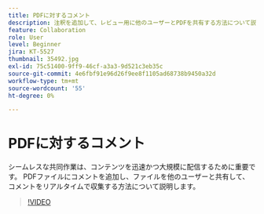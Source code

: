 ```yaml
---
title: PDFに対するコメント
description: 注釈を追加して、レビュー用に他のユーザーとPDFを共有する方法について説明します
feature: Collaboration
role: User
level: Beginner
jira: KT-5527
thumbnail: 35492.jpg
exl-id: 75c51400-9ff9-46cf-a3a3-9d521c3eb35c
source-git-commit: 4e6fbf91e96d26f9ee8f1105ad68738b9450a32d
workflow-type: tm+mt
source-wordcount: '55'
ht-degree: 0%

---
```


# PDFに対するコメント

シームレスな共同作業は、コンテンツを迅速かつ大規模に配信するために重要です。 PDFファイルにコメントを追加し、ファイルを他のユーザーと共有して、コメントをリアルタイムで収集する方法について説明します。

>[!VIDEO](https://video.tv.adobe.com/v/35492?quality=12&learn=on&hidetitle=true)
